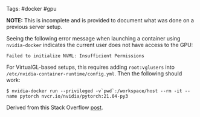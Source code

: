 Tags: #docker #gpu 

**NOTE:** This is incomplete and is provided to document what was done on a previous server setup.

Seeing the following error message when launching a container using `nvidia-docker` indicates the current user does not have access to the GPU:
```shell
Failed to initialize NVML: Insufficient Permissions
```

For VirtualGL-based setups, this requires adding `root:vglusers` into `/etc/nvidia-container-runtime/config.yml`.  Then the following should work:
```shell
$ nvidia-docker run --privileged -v`pwd`:/workspace/host --rm -it --name pytorch nvcr.io/nvidia/pytorch:21.04-py3
```

Derived from this Stack Overflow [post](https://stackoverflow.com/questions/52507744/enable-nvidia-smi-permissions-to-be-run-by-all-users).